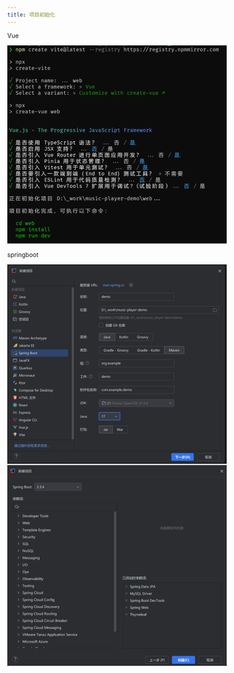 ```yaml
---
title: 项目初始化
---
```


Vue

![](img/屏幕截图%202024-09-25%20084555.png)

springboot

![](/img/屏幕截图%202024-09-24%20152142.png)
![](/img/屏幕截图%202024-09-24%20152419.png)
